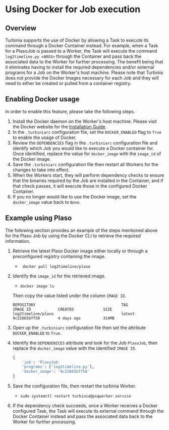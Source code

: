 # Using Docker for Job execution

## Overview 
Turbinia supports the use of Docker by allowing a Task to execute its command through a Docker Container instead. For example, when a Task for a PlasoJob is passed to a Worker, the Task will execute the command `log2timeline.py <ARGS>` through the Container and pass back the associated data to the Worker for further processing. The benefit being that it eliminates having to install the required dependencies and/or external programs for a Job on the Worker's host machine. Please note that Turbinia does not provide the Docker Images necessary for each Job and they will need to either be created or pulled from a container registry.

## Enabling Docker usage
In order to enable this feature, please take the following steps. 
1. Install the Docker daemon on the Worker's host machine. Please visit the Docker website for the [Installation Guide](https://docs.docker.com/install/).
2. In the `.turbiniarc` configuration file, set the `DOCKER_ENABLED` flag to `True` to enable the usage of Docker. 
3. Review the `DEPENDENCIES` flag in the `.turbiniarc` configuration file and identify which Job you would like to execute a Docker container for. Once identified, replace the value for `docker_image` with the `image_id` of the Docker image. 
4. Save the `.turbiniarc` configuration file then restart all Workers for the changes to take into effect. 
5. When the Workers start, they will perform dependency checks to ensure that the binaries required by the Job are installed in the Container, and if that check passes, it will execute those in the configured Docker Container. 
6. If you no longer would like to use the Docker image, set the `docker_image` value back to `None`.

## Example using Plaso
The following section provides an example of the steps mentioned above for the Plaso Job by using the Docker CLI to retrieve the required information.
1. Retrieve the latest Plaso Docker image either locally or through a preconfigured registry containing the image.
    * ` docker pull log2timeline/plaso`
2. Identify the  `image_id` for the retrieved image. 
    * `docker image ls`  

    Then copy the value listed under the column `IMAGE ID`.
    ```
    REPOSITORY                                      TAG                 IMAGE ID            CREATED             SIZE
    log2timeline/plaso                              latest              9c22665bff50        4 days ago          314MB
    ```
3. Open up the `.turbiniarc` configuration file then set the attribute `DOCKER_ENABLED` to `True`. 
4. Identify the `DEPENDENICES` attribute and look for the Job `PlasoJob`, then replace the `docker_image` value with the identified `IMAGE ID`. 
    ```python
    {
        'job': 'PlasoJob'
        'programs': ['log2timeline.py'],
        'docker_image': '9c22665bff50' 
    }
    ```
5. Save the configuration file, then restart the turbinia Worker.
    * `sudo systemctl restart turbinia@psqworker.service`
6. If the dependency check succeeds, once a Worker receives a Docker configured Task, the Task will execute its external command through the Docker Container instead and pass the associated data back to the Worker for further processing. 
